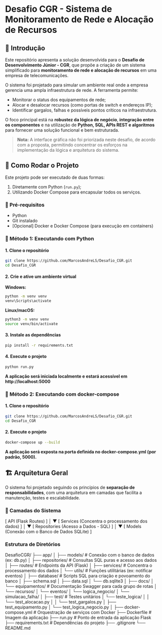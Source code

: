 # Desafio CGR - Sistema de Monitoramento de Rede e Alocação de Recursos

## 🧩 Introdução

Este repositório apresenta a solução desenvolvida para o **Desafio de Desenvolvimento Júnior - CGR**, que propõe a criação de um sistema simplificado para **monitoramento de rede e alocação de recursos** em uma empresa de telecomunicações.

O sistema foi projetado para simular um ambiente real onde a empresa gerencia uma ampla infraestrutura de rede. A ferramenta permite:

- Monitorar o status dos equipamentos de rede;
- Alocar e desalocar recursos (como portas de switch e endereços IP);
- Identificar gargalos, falhas e possíveis pontos críticos na infraestrutura.

O foco principal está na **robustez da lógica de negócio**, **integração entre os componentes** e na utilização de **Python, SQL, APIs REST e algoritmos** para fornecer uma solução funcional e bem estruturada.

> **Nota:** A interface gráfica não foi priorizada neste desafio, de acordo com a proposta, permitindo concentrar os esforços na implementação da lógica e arquitetura do sistema.

## 🚀 Como Rodar o Projeto

Este projeto pode ser executado de duas formas:

1. Diretamente com Python (`run.py`);
2. Utilizando Docker Compose para encapsular todos os serviços.

### 🔧 Pré-requisitos

- Python
- Git instalado
- [Opcional] Docker e Docker Compose (para execução em containers)

### 🐍 Método 1: Executando com Python

#### 1. Clone o repositório

```bash
git clone https://github.com/MarcosAndreLS/Desafio_CGR.git
cd Desafio_CGR
```

#### 2. Crie e ative um ambiente virtual

**Windows:**

```bash
python -m venv venv
venv\Scripts\activate
```
**Linux/macOS:**

```bash
python3 -m venv venv
source venv/bin/activate
```

#### 3. Instale as dependências

```bash
pip install -r requirements.txt
```

#### 4. Execute o projeto

```bash
python run.py
```

**A aplicação será iniciada localmente e estará acessível em http://localhost:5000**

### 🐳 Método 2: Executando com docker-compose

#### 1. Clone o repositório

```bash
git clone https://github.com/MarcosAndreLS/Desafio_CGR.git
cd Desafio_CGR
```

#### 2.  Execute o projeto

```bash
docker-compose up --build
```

**A aplicação será exposta na porta definida no docker-compose.yml (por padrão, 5000).**

## 🏗️ Arquitetura Geral

O sistema foi projetado seguindo os princípios de **separação de responsabilidades**, com uma arquitetura em camadas que facilita a manutenção, testes e escalabilidade.

### 🔸 Camadas do Sistema

[ API (Flask Routes) ]
        │
        ▼
[ Services (Concentra o processamento dos dados) ]
        │
        ▼
[ Repositories (Acesso a Dados - SQL) ]
        │
        ▼
[ Models (Conexão com o Banco de Dados SQLite) ]

### Estrutura de Diretórios

DesafioCGR/
├── app/
│   ├── models/            # Conexão com o banco de dados (ex: db.py)
│   ├── repositories/      # Consultas SQL puras e acesso aos dados
│   ├── routes/            # Endpoints da API (Flask)
│   ├── services/          # Concentra o processamento dos dados
│   └── utils/             # Funções utilitárias (ex: notificar eventos)
│
├── database/              # Scripts SQL para criação e povoamento do banco
│   ├── schema.sql
│   ├── data.sql
│   └── db.sqlite3
│
├── docs/
│   └── equipamentos/      # Documentação Swagger para cada grupo de rotas
│   └── recursos/
│   └── eventos/
│   └── logica_negocio/
│   └── simulacao_falha/
│
├── test/                  # Testes unitários
│   └── teste_logica/
│   │    └── test_alocacao.py
│   │    └── test_gargalos.py
│   ├── test_equipamento.py
│   └── test_logica_negocio.py
│
├── docker-compose.yml     # Orquestração de serviços com Docker
├── Dockerfile             # Imagem da aplicação
├── run.py                 # Ponto de entrada da aplicação Flask
├── requirements.txt       # Dependências do projeto
├── .gitignore
└── README.md